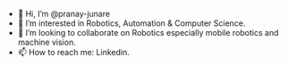 - 👋 Hi, I’m @pranay-junare
- 👀 I’m interested in Robotics, Automation & Computer Science.
- 💞️ I’m looking to collaborate on Robotics especially mobile robotics and machine vision.
- 📫 How to reach me: Linkedin.

<!---
pranay-junare/pranay-junare is a ✨ special ✨ repository because its `README.md` (this file) appears on your GitHub profile.
You can click the Preview link to take a look at your changes.
--->
